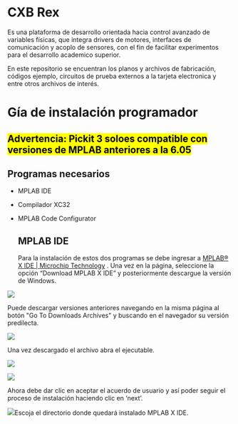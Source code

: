 # CXB Rex
Es una plataforma de desarrollo orientada hacia control avanzado de variables físicas, que integra drivers de motores, interfaces de comunicación y acoplo de sensores, con el fin de facilitar experimentos para el desarrollo academico superior.

En este repositorio se encuentran los planos y archivos de fabricación, códigos ejemplo, circuitos de prueba externos a la tarjeta electronica y entre otros archivos de interés.

# Gía de instalación programador

## <mark>Advertencia: Pickit 3 soloes compatible con versiones de MPLAB  anteriores a la 6.05 </mark>

## Programas necesarios

- MPLAB IDE

- Compilador XC32

- MPLAB Code Configurator
  
  ## MPLAB IDE
  
  Para la instalación de estos dos programas se debe ingresar a [MPLAB® X IDE | Microchip Technology](https://www.microchip.com/en-us/tools-resources/develop/mplab-x-ide) . Una vez en la página, seleccione la opción “Download MPLAB X IDE” y posteriormente descargue la versión de Windows.

![](C:\Users\PEDRO\AppData\Roaming\marktext\images\2023-07-07-10-11-16-image.png)

Puede descargar versiones anteriores navegando en la misma página al botón "Go To Downloads Archives" y buscando en el navegador su versión predilecta.

![](C:\Users\PEDRO\AppData\Roaming\marktext\images\2023-07-07-10-13-20-image.png)

Una vez descargado el archivo abra el ejecutable.

![](https://lh4.googleusercontent.com/n2h6-PANTotDEOnAW1a1722z4VGFE1AwvHj3az5lh43Gt3ZdC6Yu0Q_qWIP9euhxj3mYhfw6rH3Qt3sl2HkpcuoXOxtelfwtRV1lwT93DwlgNad2ThZQuZVDeWyUQTIlAVrzGk5e-1GqLf30r-dWug)

![](C:\Users\PEDRO\AppData\Roaming\marktext\images\2023-07-07-10-22-03-image.png)

Ahora debe dar clic en aceptar el acuerdo de usuario y así poder seguir el proceso de instalación haciendo clic en ‘next’.

![](C:\Users\PEDRO\AppData\Roaming\marktext\images\2023-07-07-10-25-39-image.png)Escoja el directorio donde quedará instalado MPLAB X IDE.
